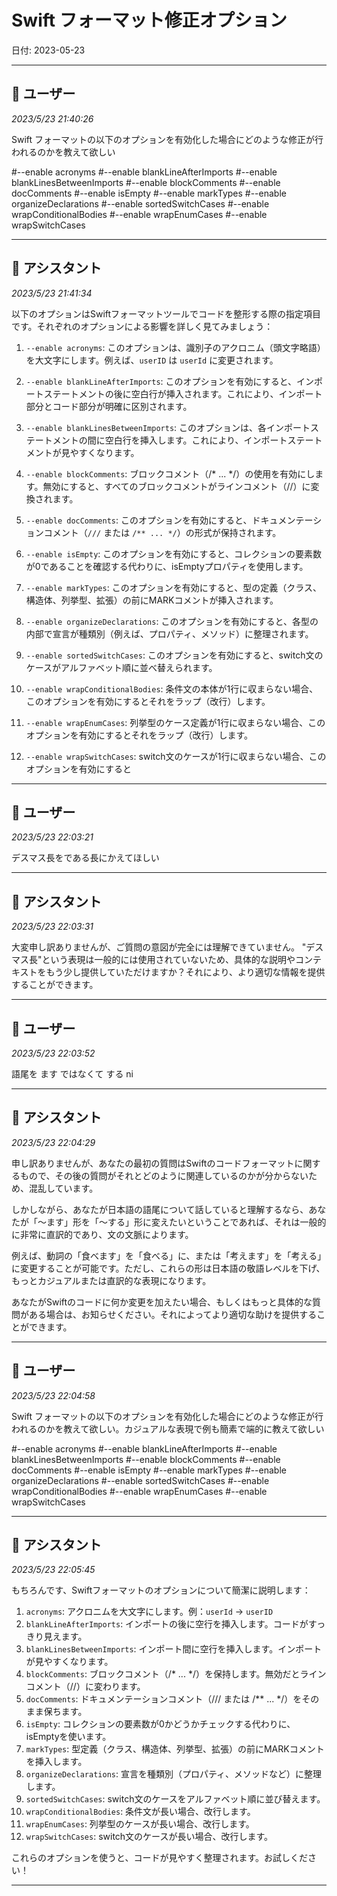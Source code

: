 # Swift フォーマット修正オプション

日付: 2023-05-23

---

## 👤 ユーザー
*2023/5/23 21:40:26*

Swift フォーマットの以下のオプションを有効化した場合にどのような修正が行われるのかを教えて欲しい

#--enable acronyms
#--enable blankLineAfterImports
#--enable blankLinesBetweenImports
#--enable blockComments
#--enable docComments
#--enable isEmpty
#--enable markTypes
#--enable organizeDeclarations
#--enable sortedSwitchCases
#--enable wrapConditionalBodies
#--enable wrapEnumCases
#--enable wrapSwitchCases

---

## 🤖 アシスタント
*2023/5/23 21:41:34*

以下のオプションはSwiftフォーマットツールでコードを整形する際の指定項目です。それぞれのオプションによる影響を詳しく見てみましょう：

1. `--enable acronyms`: このオプションは、識別子のアクロニム（頭文字略語）を大文字にします。例えば、`userID` は `userId` に変更されます。

2. `--enable blankLineAfterImports`: このオプションを有効にすると、インポートステートメントの後に空白行が挿入されます。これにより、インポート部分とコード部分が明確に区別されます。

3. `--enable blankLinesBetweenImports`: このオプションは、各インポートステートメントの間に空白行を挿入します。これにより、インポートステートメントが見やすくなります。

4. `--enable blockComments`: ブロックコメント（/* ... */）の使用を有効にします。無効にすると、すべてのブロックコメントがラインコメント（//）に変換されます。

5. `--enable docComments`: このオプションを有効にすると、ドキュメンテーションコメント（`///` または `/** ... */`）の形式が保持されます。

6. `--enable isEmpty`: このオプションを有効にすると、コレクションの要素数が0であることを確認する代わりに、isEmptyプロパティを使用します。

7. `--enable markTypes`: このオプションを有効にすると、型の定義（クラス、構造体、列挙型、拡張）の前にMARKコメントが挿入されます。

8. `--enable organizeDeclarations`: このオプションを有効にすると、各型の内部で宣言が種類別（例えば、プロパティ、メソッド）に整理されます。

9. `--enable sortedSwitchCases`: このオプションを有効にすると、switch文のケースがアルファベット順に並べ替えられます。

10. `--enable wrapConditionalBodies`: 条件文の本体が1行に収まらない場合、このオプションを有効にするとそれをラップ（改行）します。

11. `--enable wrapEnumCases`: 列挙型のケース定義が1行に収まらない場合、このオプションを有効にするとそれをラップ（改行）します。

12. `--enable wrapSwitchCases`: switch文のケースが1行に収まらない場合、このオプションを有効にすると

---

## 👤 ユーザー
*2023/5/23 22:03:21*

デスマス長をである長にかえてほしい

---

## 🤖 アシスタント
*2023/5/23 22:03:31*

大変申し訳ありませんが、ご質問の意図が完全には理解できていません。 "デスマス長"という表現は一般的には使用されていないため、具体的な説明やコンテキストをもう少し提供していただけますか？それにより、より適切な情報を提供することができます。

---

## 👤 ユーザー
*2023/5/23 22:03:52*

語尾を ます ではなくて する ni

---

## 🤖 アシスタント
*2023/5/23 22:04:29*

申し訳ありませんが、あなたの最初の質問はSwiftのコードフォーマットに関するもので、その後の質問がそれとどのように関連しているのかが分からないため、混乱しています。

しかしながら、あなたが日本語の語尾について話していると理解するなら、あなたが「〜ます」形を「〜する」形に変えたいということであれば、それは一般的に非常に直訳的であり、文の文脈によります。

例えば、動詞の「食べます」を「食べる」に、または「考えます」を「考える」に変更することが可能です。ただし、これらの形は日本語の敬語レベルを下げ、もっとカジュアルまたは直訳的な表現になります。

あなたがSwiftのコードに何か変更を加えたい場合、もしくはもっと具体的な質問がある場合は、お知らせください。それによってより適切な助けを提供することができます。

---

## 👤 ユーザー
*2023/5/23 22:04:58*

Swift フォーマットの以下のオプションを有効化した場合にどのような修正が行われるのかを教えて欲しい。カジュアルな表現で例も簡素で端的に教えて欲しい

#--enable acronyms
#--enable blankLineAfterImports
#--enable blankLinesBetweenImports
#--enable blockComments
#--enable docComments
#--enable isEmpty
#--enable markTypes
#--enable organizeDeclarations
#--enable sortedSwitchCases
#--enable wrapConditionalBodies
#--enable wrapEnumCases
#--enable wrapSwitchCases

---

## 🤖 アシスタント
*2023/5/23 22:05:45*

もちろんです、Swiftフォーマットのオプションについて簡潔に説明します：

1. `acronyms`: アクロニムを大文字にします。例：`userId` → `userID`
2. `blankLineAfterImports`: インポートの後に空行を挿入します。コードがすっきり見えます。
3. `blankLinesBetweenImports`: インポート間に空行を挿入します。インポートが見やすくなります。
4. `blockComments`: ブロックコメント（/* ... */）を保持します。無効だとラインコメント（//）に変わります。
5. `docComments`: ドキュメンテーションコメント（/// または /** ... */）をそのまま保ちます。
6. `isEmpty`: コレクションの要素数が0かどうかチェックする代わりに、isEmptyを使います。
7. `markTypes`: 型定義（クラス、構造体、列挙型、拡張）の前にMARKコメントを挿入します。
8. `organizeDeclarations`: 宣言を種類別（プロパティ、メソッドなど）に整理します。
9. `sortedSwitchCases`: switch文のケースをアルファベット順に並び替えます。
10. `wrapConditionalBodies`: 条件文が長い場合、改行します。
11. `wrapEnumCases`: 列挙型のケースが長い場合、改行します。
12. `wrapSwitchCases`: switch文のケースが長い場合、改行します。

これらのオプションを使うと、コードが見やすく整理されます。お試しください！

---
